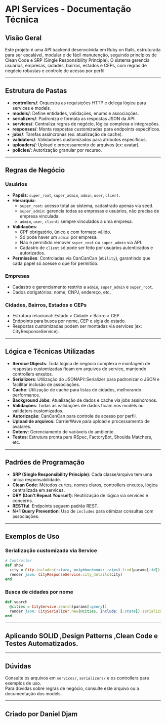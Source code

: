 # API Services - Documentação Técnica

## Visão Geral

Este projeto é uma API backend desenvolvida em Ruby on Rails, estruturada para ser escalável, modular e de fácil manutenção, seguindo princípios de Clean Code e SRP (Single Responsibility Principle). O sistema gerencia usuários, empresas, cidades, bairros, estados e CEPs, com regras de negócio robustas e controle de acesso por perfil.

---

## Estrutura de Pastas

- **controllers/**: Orquestra as requisições HTTP e delega lógica para services e models.
- **models/**: Define entidades, validações, enums e associações.
- **serializers/**: Padroniza e formata as respostas JSON da API.
- **services/**: Centraliza regras de negócio, lógica complexa e integrações.
- **responses/**: Monta respostas customizadas para endpoints específicos.
- **jobs/**: Tarefas assíncronas (ex: atualização de cache).
- **validators/**: Validadores customizados para atributos específicos.
- **uploaders/**: Upload e processamento de arquivos (ex: avatar).
- **policies/**: Autorização granular por recurso.

---

## Regras de Negócio

### Usuários

- **Papéis**: `super_root`, `super_admin`, `admin`, `user`, `client`.
- **Hierarquia**:
  - `super_root`: acesso total ao sistema, cadastrado apenas via seed.
  - `super_admin`: gerencia todas as empresas e usuários, não precisa de empresa vinculada.
  - `admin`, `user`, `client`: sempre vinculados a uma empresa.
- **Validações**:
  - CPF obrigatório, único e com formato válido.
  - Só pode haver um `admin` por empresa.
  - Não é permitido remover `super_root` ou `super_admin` via API.
  - Cadastro de `client` só pode ser feito por usuários autenticados e autorizados.
- **Permissões**: Controladas via CanCanCan (`Ability`), garantindo que cada papel só acesse o que for permitido.

### Empresas

- Cadastro e gerenciamento restrito a `admin`, `super_admin` e `super_root`.
- Dados obrigatórios: nome, CNPJ, endereço, etc.

### Cidades, Bairros, Estados e CEPs

- Estrutura relacional: Estado > Cidade > Bairro > CEP.
- Endpoints para busca por nome, CEP e sigla do estado.
- Respostas customizadas podem ser montadas via services (ex: CityResponseService).

---

## Lógica e Técnicas Utilizadas

- **Service Objects**: Toda lógica de negócio complexa e montagem de respostas customizadas ficam em arquivos de service, mantendo controllers enxutos.
- **Serializers**: Utilização do JSONAPI::Serializer para padronizar o JSON e facilitar inclusão de associações.
- **Cache**: Utilização de cache para listas de cidades, melhorando performance.
- **Background Jobs**: Atualização de dados e cache via jobs assíncronos.
- **Validações**: Todas as validações de dados ficam nos models ou validators customizados.
- **Autorização**: CanCanCan para controle de acesso por perfil.
- **Upload de arquivos**: CarrierWave para upload e processamento de avatares.
- **Dotenv**: Gerenciamento de variáveis de ambiente.
- **Testes**: Estrutura pronta para RSpec, FactoryBot, Shoulda Matchers, etc.

---

## Padrões de Programação

- **SRP (Single Responsibility Principle)**: Cada classe/arquivo tem uma única responsabilidade.
- **Clean Code**: Métodos curtos, nomes claros, controllers enxutos, lógica centralizada em services.
- **DRY (Don't Repeat Yourself)**: Reutilização de lógica via services e concerns.
- **RESTful**: Endpoints seguem padrão REST.
- **N+1 Query Prevention**: Uso de `includes` para otimizar consultas com associações.

---

## Exemplos de Uso

### Serialização customizada via Service

```ruby
# Controller
def show
  city = City.includes(:state, neighborhoods: :zips).find(params[:id])
  render json: CityResponseService.city_details(city)
end
```

### Busca de cidades por nome

```ruby
def search
  @cities = CityService.search(params[:query])
  render json: CitySerializer.new(@cities, include: [:state]).serializable_hash
end
```

---

## Aplicando SOLID ,Design Patterns ,Clean Code e Testes Automatizados. 

---

## Dúvidas

Consulte os arquivos em `services/`, `serializers/` e os controllers para exemplos de uso.  
Para dúvidas sobre regras de negócio, consulte este arquivo ou a documentação dos models.

---

## Criado por Daniel Djam
